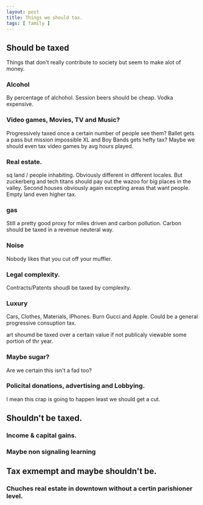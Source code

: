 ```yaml
---
layout: post
title: Things we should tax. 
tags: [ family ]
---
```


## Should be taxed
Things that don't really contribute to society but seem to make alot of money.

### Alcohol 
By percentage of alchohol. Session beers should be cheap. Vodka expensive.

### Video games, Movies, TV and Music?
Progressively taxed once a certain number of people see them? Ballet gets a pass but mission impossible XL and Boy Bands gets hefty tax?
Maybe we should even tax video games by avg hours played. 

### Real estate.
sq land / people inhabiting. Obviously different in different locales. 
But zuckerberg and tech titans should pay out the wazoo for big places in the valley. 
Second houses obviously again excepting areas that want people. 
Empty land even higher tax. 

### gas
Still a pretty good proxy for miles driven and carbon pollution.
Carbon should be taxed in a revenue neuteral way.

### Noise
Nobody likes that you cut off your muffler. 

### Legal complexity.
Contracts/Patents shoudl be taxed by complexity. 

### Luxury
Cars, Clothes, Materials, IPhones.
Burn Gucci and Apple. 
Could be a general progressive consuption tax.

art shoumd be taxed over a certain value if not publicaly viewable some portion of thr year.

### Maybe sugar? 
Are we certain this isn't a fad too? 

### Policital donations, advertising and Lobbying. 
I mean this crap is going to happen least we should get a cut. 

## Shouldn't be taxed.
###  Income & capital gains.
###  Maybe non signaling learning 


## Tax exmempt and maybe shouldn't be.
###  Chuches real estate in downtown without a certin parishioner level.




